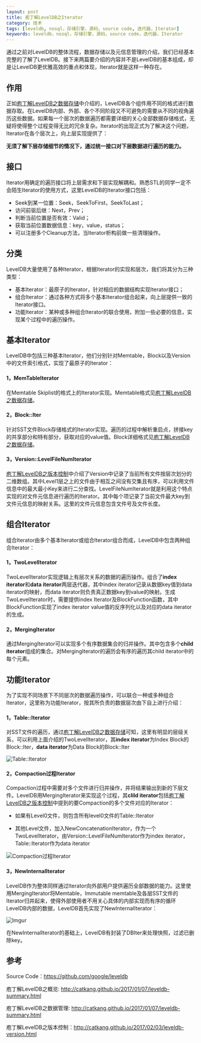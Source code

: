 ```yaml
---
layout: post
title: 庖丁解LevelDB之Iterator
category: 技术
tags: [leveldb, nosql，存储引擎，源码，source code, 迭代器，Iterator]
keywords: leveldb，nosql，存储引擎，源码，source code，迭代器，Iterator
---
```


通过之前对LevelDB的整体流程，数据存储以及元信息管理的介绍，我们已经基本完整的了解了LevelDB。接下来两篇要介绍的内容并不是LevelDB的基本组成，却是让LevelDB更优雅高效的重点和体现，Iterator就是这样一种存在。



## **作用**

正如[庖丁解LevelDB之数据存储](http://catkang.github.io/2017/01/17/leveldb-data.html)中介绍的，LevelDB各个组件用不同的格式进行数据存取。在LevelDB内部、外部、各个不同阶段又不可避免的需要从不同的视角遍历这些数据。如果每一个层次的数据遍历都需要详细的关心全部数据存储格式，无疑将使得整个过程变得无比的冗余复杂。Iterator的出现正式为了解决这个问题，Iterator在各个层次上，向上层实现提供了：

**无须了解下层存储细节的情况下，通过统一接口对下层数据进行遍历的能力。**





## **接口**

Iterator用确定的遍历接口将上层需求和下层实现解耦和。熟悉STL的同学一定不会陌生Iterator的使用方式，这里LevelDB的Iterator接口包括：

- Seek到某一位置：Seek，SeekToFirst，SeekToLast；
- 访问前驱后继：Next，Prev；
- 判断当前位置是否有效：Valid；
- 获取当前位置数据信息：key，value，status；
- 可以注册多个Cleanup方法，当Iterator析构前做一些清理操作。



## **分类**

LevelDB大量使用了各种Iterator，根据Iterator的实现和层次，我们将其分为三种类型：

- 基本Iterator：最原子的Iterator，针对相应的数据结构实现Iterator接口；
- 组合Iterator：通过各种方式将多个基本Iterator组合起来，向上层提供一致的Iterator接口。
- 功能Iterator：某种或多种组合Iterator的联合使用，附加一些必要的信息，实现某个过程中的遍历操作。



## **基本Iterator**

LevelDB中包括三种基本Iterator，他们分别针对Memtable，Block以及Version中的文件索引格式，实现了最原子的Iterator：

#### **1，MemTableIterator**

在Memtable Skiplist的格式上的Iterator实现。Memtable格式见[庖丁解LevelDB之数据存储](http://catkang.github.io/2017/01/17/leveldb-data.html)。



#### **2，Block::Iter**

针对SST文件Block存储格式的Iterator实现。遍历的过程中解析重启点，拼接key的共享部分和特有部分，获取对应的value值。Block详细格式见[庖丁解LevelDB之数据存储](http://catkang.github.io/2017/01/17/leveldb-data.html)。



#### **3，Version::LevelFileNumIterator**

[庖丁解LevelDB之版本控制](http://catkang.github.io/2017/02/03/leveldb-version.html)中介绍了Version中记录了当前所有文件按层次划分的二维数组。其中Level1层之上的文件由于相互之间没有交集且有序，可以利用文件信息中的最大最小Key来进行二分查找。LevelFileNumIterator就是利用这个特点实现的对文件元信息进行遍历的Iterator。其中每个项记录了当前文件最大key到文件元信息的映射关系。这里的文件元信息包含文件号及文件长度。



## **组合Iterator**

组合Iterator由多个基本Iterator或组合Iterator组合而成，LevelDB中包含两种组合Iterator：

#### **1，TwoLevelIterator**
TwoLevelIterator实现逻辑上有层次关系的数据的遍历操作。组合了**index iterator**和**data iterator**两层迭代器，其中index iterator记录从数据key值到data iterator的映射，而data iterator则负责真正数据key到value的映射。生成TwoLevelIterator时，需要提供index Iterator及BlockFunction函数，其中BlockFunction实现了index iterator value值的反序列化以及对应的data iterator的生成。

#### **2，MergingIterator**
通过MergingIterator可以实现多个有序数据集合的归并操作。其中包含多个**child iterator**组成的集合。对MergingIterator的遍历会有序的遍历其child iterator中的每个元素。

## **功能Iterator**
为了实现不同场景下不同层次的数据遍历操作，可以联合一种或多种组合Iterator，这里称为功能Iterator，按其所负责的数据层次由下自上进行介绍：

#### **1，Table::Iterator**
对SST文件的遍历，通过[庖丁解LevelDB之数据存储](http://catkang.github.io/2017/01/17/leveldb-data.html)可知，这里有明显的层级关系，可以利用上面介绍的TwoLevelIterator，其**index iterator**为Index Block的Block::Iter，**data iterator**为Data Block的Block::Iter

![Table::Iterator](http://i.imgur.com/pOrxcCK.png)

#### **2，Compaction过程Iterator**
Compaction过程中需要对多个文件进行归并操作，并将结果输出到新的下层文件。LevelDB用MergingIterator来实现这个过程，其**clild iterator**包括[庖丁解LevelDB之版本控制](http://catkang.github.io/2017/02/03/leveldb-version.html)中提到的要Compaction的多个文件对应的Iterator：



- 如果有Level0文件，则包含所有level0文件的Table::Iterator

- 其他Level文件，加入NewConcatenationIterator，作为一个TwoLevelIterator，由Version::LevelFileNumIterator作为index iterator，Table::Iterator作为data iterator

![Compaction过程Iterator](http://i.imgur.com/4Ykmt3E.png)

#### **3，NewInternalIterator**
LevelDB作为整体同样通过Iterator向外部用户提供遍历全部数据的能力。这里使用MergingIterator将Memtable，Immutable memtable及各层SST文件的Iterator归并起来，使得外部使用者不用关心具体的内部实现而有序的循环LevelDB内部的数据，LevelDB首先实现了NewInternalIterator：

![Imgur](http://i.imgur.com/3jN6Q8k.png)

在NewInternalIterator的基础上，LevelDB有封装了DBIter来处理快照，过滤已删除key。



## **参考**

Source Code：https://github.com/google/leveldb

庖丁解LevelDB之概览: http://catkang.github.io/2017/01/07/leveldb-summary.html

庖丁解LevelDB之数据管理: http://catkang.github.io/2017/01/07/leveldb-summary.html

庖丁解LevelDB之版本控制：http://catkang.github.io/2017/02/03/leveldb-version.html
